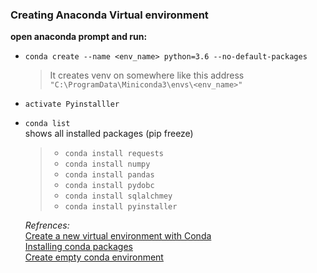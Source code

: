 
### Creating Anaconda Virtual environment ###
**open anaconda prompt and run:**
- `conda create --name <env_name> python=3.6 --no-default-packages`
  > It creates venv on somewhere like this address `"C:\ProgramData\Miniconda3\envs\<env_name>"`
- `activate Pyinstalller`  
- `conda list`  
		  shows all installed packages (pip freeze)
  >- `conda install requests`  
  >- `conda install numpy` 
  >-	`conda install pandas`  
  >-	`conda install pydobc`  
  >-	`conda install sqlalchmey`  
  >-	`conda install pyinstaller` 
  
  *Refrences:*  
  [Create a new virtual environment with Conda](https://pythonforundergradengineers.com/new-virtual-environment-with-conda.html)   
  [Installing conda packages](https://docs.anaconda.com/anaconda/user-guide/tasks/install-packages/)   
  [Create empty conda environment](https://stackoverflow.com/questions/35860436/create-empty-conda-environment) 

